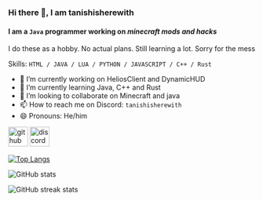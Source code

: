 ### Hi there 👋,  I am tanishisherewith
#### I am a `Java` programmer working on _minecraft mods and hacks_
I do these as a hobby. No actual plans. Still learning a lot. Sorry for the mess

Skills:  `HTML / JAVA / LUA / PYTHON / JAVASCRIPT / C++ / Rust`

- 🔭 I’m currently working on HeliosClient and DynamicHUD
- 🌱 I’m currently learning Java, C++ and Rust 
- 👯 I’m looking to collaborate on Minecraft and java 
- 📫 How to reach me on Discord: `tanishisherewith`
- 😄 Pronouns: He/him 

[<img src='https://cdn.jsdelivr.net/npm/simple-icons@3.0.1/icons/github.svg' alt='github' height='40'>](https://github.com/tanishisherewithhh)  [<img src='https://cdn.jsdelivr.net/npm/simple-icons@3.0.1/icons/discord.svg' alt='discord' height='40'>](https://discord.com/users/835183833216188476)  

[![Top Langs](https://github-readme-stats.vercel.app/api/top-langs/?username=tanishisherewithhh)](https://github.com/anuraghazra/github-readme-stats)

![GitHub stats](https://github-readme-stats.vercel.app/api?username=tanishisherewithhh&show_icons=true&count_private=true)   

![GitHub streak stats](https://streak-stats.demolab.com/?user=tanishisherewithhh)  
